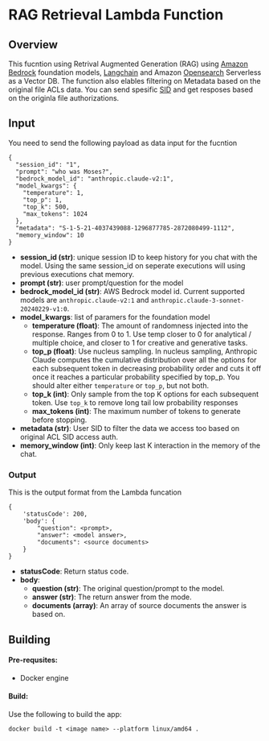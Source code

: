 # RAG Retrieval Lambda Function
## Overview
This fucntion using Retrival Augmented Generation (RAG) using [Amazon Bedrock](https://aws.amazon.com/bedrock/) foundation models, [Langchain](https://www.langchain.com) and Amazon [Opensearch](https://opensearch.org/platform/search/vector-database.html) Serverless as a Vector DB.
The function also elables filtering on Metadata based on the original file ACLs data. You can send spesific [SID](https://learn.microsoft.com/en-us/windows-server/identity/ad-ds/manage/understand-security-identifiers) and get resposes based on the originla file authorizations.


## Input
You need to send the following payload as data input for the fucntion
```
{
  "session_id": "1",
  "prompt": "who was Moses?",
  "bedrock_model_id": "anthropic.claude-v2:1",
  "model_kwargs": {
    "temperature": 1,
    "top_p": 1,
    "top_k": 500,
    "max_tokens": 1024
  },
  "metadata": "S-1-5-21-4037439088-1296877785-2872080499-1112",
  "memory_window": 10
}
```
* **session_id (str)**: unique session ID to keep history for you chat with the model. Using the same session_id on seperate executions will using previous executions chat memory. 
* **prompt (str)**: user prompt/question for the model
* **bedrock_model_id (str)**: AWS Bedrock model id. Current supported models are ``anthropic.claude-v2:1`` and ``anthropic.claude-3-sonnet-20240229-v1:0``.
* **model_kwargs**: list of paramers for the foundation model
    * **temperature (float)**: The amount of randomness injected into the response. Ranges from 0 to 1. Use temp closer to 0 for analytical / multiple choice, and closer to 1 for creative and generative tasks.
    * **top_p (float)**: Use nucleus sampling. In nucleus sampling, Anthropic Claude computes the cumulative distribution over all the options for each subsequent token in decreasing probability order and cuts it off once it reaches a particular probability specified by top_p. You should alter either ``temperature`` or ``top_p``, but not both.
   * **top_k (int)**: Only sample from the top K options for each subsequent token. Use ``top_k`` to remove long tail low probability responses
   * **max_tokens (int)**: The maximum number of tokens to generate before stopping.
* **metadata (str)**: User SID to filter the data we access too based on original ACL SID access auth. 
* **memory_window (int)**: Only keep last K interaction in the memory of the chat.

### Output
This is the output format from the Lambda funcation
```
{
    'statusCode': 200,
    'body': {
        "question": <prompt>,
        "answer": <model answer>,
        "documents": <source documents>
    }
}
```
* **statusCode**: Return status code.
* **body**:
    * **question (str)**: The original question/prompt to the model.
    * **answer (str)**: The return answer from the mode.
    * **documents (array)**: An array of source documents the answer is based on.


## Building
#### Pre-requsites:
* Docker engine

#### Build:
Use the following to build the app:
```
docker build -t <image name> --platform linux/amd64 .
```
